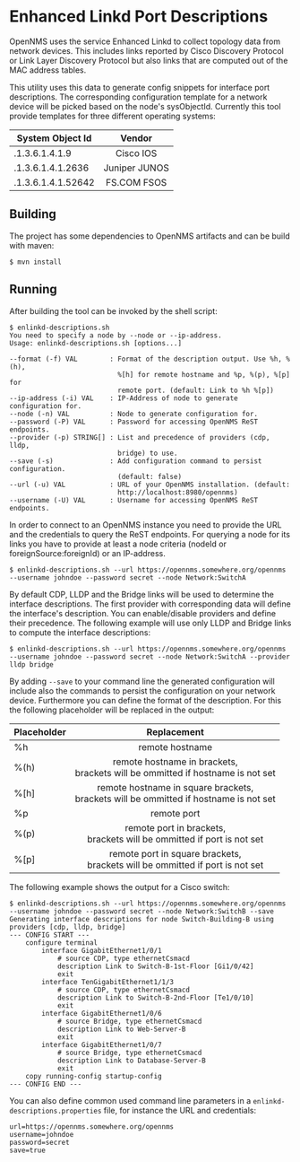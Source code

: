 # Enhanced Linkd Port Descriptions

OpenNMS uses the service Enhanced Linkd to collect topology data from network devices.
This includes links reported by Cisco Discovery Protocol or Link Layer Discovery Protocol but also links that are computed out of the MAC address tables.

This utility uses this data to generate config snippets for interface port descriptions.
The corresponding configuration template for a network device will be picked based on the node's sysObjectId.
Currently this tool provide templates for three different operating systems:

| System Object Id   |    Vendor     |
|--------------------|:-------------:|
| .1.3.6.1.4.1.9     |   Cisco IOS   |
| .1.3.6.1.4.1.2636  | Juniper JUNOS |
| .1.3.6.1.4.1.52642 |  FS.COM FSOS  |


## Building

The project has some dependencies to OpenNMS artifacts and can be build with maven:

    $ mvn install

## Running

After building the tool can be invoked by the shell script:

    $ enlinkd-descriptions.sh
    You need to specify a node by --node or --ip-address.
    Usage: enlinkd-descriptions.sh [options...]

    --format (-f) VAL        : Format of the description output. Use %h, %(h),
                               %[h] for remote hostname and %p, %(p), %[p] for
                               remote port. (default: Link to %h %[p])
    --ip-address (-i) VAL    : IP-Address of node to generate configuration for.
    --node (-n) VAL          : Node to generate configuration for.
    --password (-P) VAL      : Password for accessing OpenNMS ReST endpoints.
    --provider (-p) STRING[] : List and precedence of providers (cdp, lldp,
                               bridge) to use.
    --save (-s)              : Add configuration command to persist configuration.
                               (default: false)
    --url (-u) VAL           : URL of your OpenNMS installation. (default:
                               http://localhost:8980/opennms)
    --username (-U) VAL      : Username for accessing OpenNMS ReST endpoints.

In order to connect to an OpenNMS instance you need to provide the URL and the credentials to query the ReST endpoints.
For querying a node for its links you have to provide at least a node criteria (nodeId or foreignSource:foreignId) or an IP-address.

    $ enlinkd-descriptions.sh --url https://opennms.somewhere.org/opennms --username johndoe --password secret --node Network:SwitchA

By default CDP, LLDP and the Bridge links will be used to determine the interface descriptions.
The first provider with corresponding data will define the interface's description.
You can enable/disable providers and define their precedence. 
The following example will use only LLDP and Bridge links to compute the interface descriptions:

    $ enlinkd-descriptions.sh --url https://opennms.somewhere.org/opennms --username johndoe --password secret --node Network:SwitchA --provider lldp bridge
  
By adding `--save` to your command line the generated configuration will include also the commands to persist the configuration on your network device.
Furthermore you can define the format of the description.
For this the following placeholder will be replaced in the output:

| Placeholder |                                        Replacement                                        |
|-------------|:-----------------------------------------------------------------------------------------:|
| %h          |                                      remote hostname                                      |
| %(h)        |    remote hostname in brackets, <br/>brackets will be ommitted if hostname is not set     |
| %[h]        | remote hostname in square brackets, <br/>brackets will be ommitted if hostname is not set |
| %p          |                                        remote port                                        |
| %(p)        |        remote port in brackets, </br>brackets will be ommitted if port is not set         |
| %[p]        |     remote port in square brackets, <br/>brackets will be ommitted if port is not set     |

The following example shows the output for a Cisco switch:

    $ enlinkd-descriptions.sh --url https://opennms.somewhere.org/opennms --username johndoe --password secret --node Network:SwitchB --save
    Generating interface descriptions for node Switch-Building-B using providers [cdp, lldp, bridge]
    --- CONFIG START ---
        configure terminal
            interface GigabitEthernet1/0/1
                # source CDP, type ethernetCsmacd
                description Link to Switch-B-1st-Floor [Gi1/0/42]
                exit
            interface TenGigabitEthernet1/1/3
                # source CDP, type ethernetCsmacd
                description Link to Switch-B-2nd-Floor [Te1/0/10]
                exit
            interface GigabitEthernet1/0/6
                # source Bridge, type ethernetCsmacd
                description Link to Web-Server-B
                exit
            interface GigabitEthernet1/0/7
                # source Bridge, type ethernetCsmacd
                description Link to Database-Server-B 
                exit
        copy running-config startup-config
    --- CONFIG END ---

You can also define common used command line parameters in a `enlinkd-descriptions.properties` file, for instance the URL and credentials:

    url=https://opennms.somewhere.org/opennms
    username=johndoe
    password=secret
    save=true
